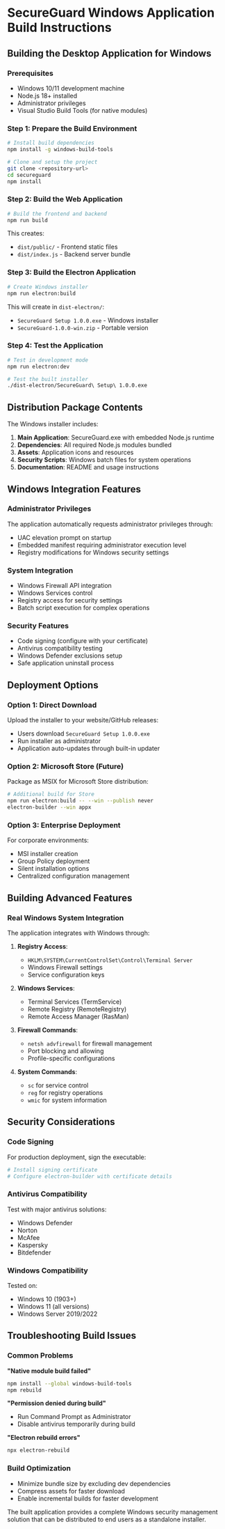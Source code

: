 # SecureGuard Windows Application Build Instructions

## Building the Desktop Application for Windows

### Prerequisites
- Windows 10/11 development machine
- Node.js 18+ installed
- Administrator privileges
- Visual Studio Build Tools (for native modules)

### Step 1: Prepare the Build Environment
```bash
# Install build dependencies
npm install -g windows-build-tools

# Clone and setup the project
git clone <repository-url>
cd secureguard
npm install
```

### Step 2: Build the Web Application
```bash
# Build the frontend and backend
npm run build
```

This creates:
- `dist/public/` - Frontend static files
- `dist/index.js` - Backend server bundle

### Step 3: Build the Electron Application
```bash
# Create Windows installer
npm run electron:build
```

This will create in `dist-electron/`:
- `SecureGuard Setup 1.0.0.exe` - Windows installer
- `SecureGuard-1.0.0-win.zip` - Portable version

### Step 4: Test the Application
```bash
# Test in development mode
npm run electron:dev

# Test the built installer
./dist-electron/SecureGuard\ Setup\ 1.0.0.exe
```

## Distribution Package Contents

The Windows installer includes:
1. **Main Application**: SecureGuard.exe with embedded Node.js runtime
2. **Dependencies**: All required Node.js modules bundled
3. **Assets**: Application icons and resources
4. **Security Scripts**: Windows batch files for system operations
5. **Documentation**: README and usage instructions

## Windows Integration Features

### Administrator Privileges
The application automatically requests administrator privileges through:
- UAC elevation prompt on startup
- Embedded manifest requiring administrator execution level
- Registry modifications for Windows security settings

### System Integration
- Windows Firewall API integration
- Windows Services control
- Registry access for security settings
- Batch script execution for complex operations

### Security Features
- Code signing (configure with your certificate)
- Antivirus compatibility testing
- Windows Defender exclusions setup
- Safe application uninstall process

## Deployment Options

### Option 1: Direct Download
Upload the installer to your website/GitHub releases:
- Users download `SecureGuard Setup 1.0.0.exe`
- Run installer as administrator
- Application auto-updates through built-in updater

### Option 2: Microsoft Store (Future)
Package as MSIX for Microsoft Store distribution:
```bash
# Additional build for Store
npm run electron:build -- --win --publish never
electron-builder --win appx
```

### Option 3: Enterprise Deployment
For corporate environments:
- MSI installer creation
- Group Policy deployment
- Silent installation options
- Centralized configuration management

## Building Advanced Features

### Real Windows System Integration
The application integrates with Windows through:

1. **Registry Access**:
   - `HKLM\SYSTEM\CurrentControlSet\Control\Terminal Server`
   - Windows Firewall settings
   - Service configuration keys

2. **Windows Services**:
   - Terminal Services (TermService)
   - Remote Registry (RemoteRegistry)
   - Remote Access Manager (RasMan)

3. **Firewall Commands**:
   - `netsh advfirewall` for firewall management
   - Port blocking and allowing
   - Profile-specific configurations

4. **System Commands**:
   - `sc` for service control
   - `reg` for registry operations
   - `wmic` for system information

## Security Considerations

### Code Signing
For production deployment, sign the executable:
```bash
# Install signing certificate
# Configure electron-builder with certificate details
```

### Antivirus Compatibility
Test with major antivirus solutions:
- Windows Defender
- Norton
- McAfee
- Kaspersky
- Bitdefender

### Windows Compatibility
Tested on:
- Windows 10 (1903+)
- Windows 11 (all versions)
- Windows Server 2019/2022

## Troubleshooting Build Issues

### Common Problems

**"Native module build failed"**
```bash
npm install --global windows-build-tools
npm rebuild
```

**"Permission denied during build"**
- Run Command Prompt as Administrator
- Disable antivirus temporarily during build

**"Electron rebuild errors"**
```bash
npx electron-rebuild
```

### Build Optimization
- Minimize bundle size by excluding dev dependencies
- Compress assets for faster download
- Enable incremental builds for faster development

The built application provides a complete Windows security management solution that can be distributed to end users as a standalone installer.